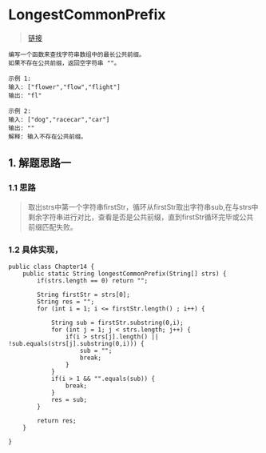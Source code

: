 # LongestCommonPrefix
> [链接](https://leetcode-cn.com/problems/longest-common-prefix/)
```
编写一个函数来查找字符串数组中的最长公共前缀。
如果不存在公共前缀，返回空字符串 ""。

示例 1:
输入: ["flower","flow","flight"]
输出: "fl"

示例 2:
输入: ["dog","racecar","car"]
输出: ""
解释: 输入不存在公共前缀。
```
## 1. 解题思路一 
### 1.1 思路
> 取出strs中第一个字符串firstStr，循环从firstStr取出字符串sub,在与strs中剩余字符串进行对比，查看是否是公共前缀，直到firstStr循环完毕或公共前缀匹配失败。
### 1.2 具体实现，
```
public class Chapter14 {
    public static String longestCommonPrefix(String[] strs) {
        if(strs.length == 0) return "";

        String firstStr = strs[0];
        String res = "";
        for (int i = 1; i <= firstStr.length() ; i++) {

            String sub = firstStr.substring(0,i);
            for (int j = 1; j < strs.length; j++) {
                if(i > strs[j].length() || !sub.equals(strs[j].substring(0,i))) {
                    sub = "";
                    break;
                }
            }
            if(i > 1 && "".equals(sub)) {
                break;
            }
            res = sub;
        }

        return res;
    }

}
```